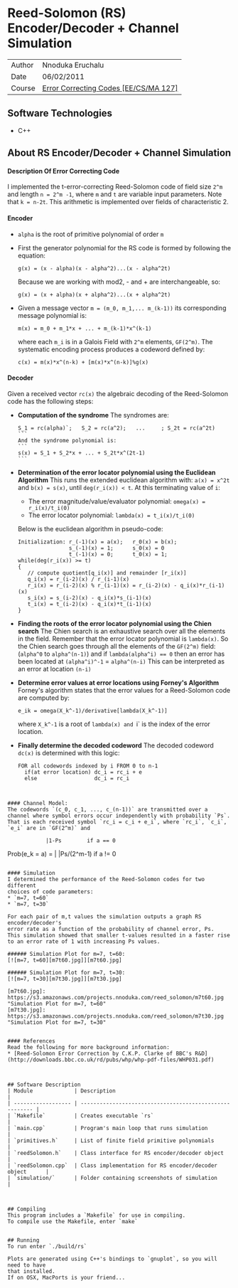 # Reed-Solomon (RS) Encoder/Decoder + Channel Simulation

|         |                                                        |
| ------- | ------------------------------------------------------ |
| Author  | Nnoduka Eruchalu                                       |
| Date    | 06/02/2011                                             |
| Course  | [Error Correcting Codes [EE/CS/MA 127]](http://www.its.caltech.edu/~tho/) |


## Software Technologies
* C++


## About RS Encoder/Decoder + Channel Simulation
#### Description Of Error Correcting Code
I implemented the t-error-correcting Reed-Solomon code of field size `2^m` and
length `n = 2^m -1`, where `m` and `t` are variable input parameters. Note that `k = n-2t`.
This arithmetic is implemented over fields of characteristic 2.


#### Encoder
* `alpha` is the root of primitive polynomial of order `m`
* First the generator polynomial for the RS code is formed by following the equation:
  
  ```  
  g(x) = (x - alpha)(x - alpha^2)...(x - alpha^2t)
  ```
  Because we are working with mod2, - and + are interchangeable, so:
  ```  
  g(x) = (x + alpha)(x + alpha^2)...(x + alpha^2t)
  ```

* Given a message vector `m = (m_0, m_1,... m_(k-1))` its corresponding message
polynomial is: 
  
  ```
  m(x) = m_0 + m_1*x + ... + m_(k-1)*x^(k-1)
  ```
  where each `m_i` is in a Galois Field with `2^m` elements, `GF(2^m)`.
  The systematic encoding process produces a codeword defined by:
  ```
  c(x) = m(x)*x^(n-k) + [m(x)*x^(n-k)]%g(x)
  ```


#### Decoder
Given a received vector `rc(x)` the algebraic decoding of the Reed-Solomon code
has the following steps:
* **Computation of the syndrome**
  The syndromes are:
  
  ````
  S_1 = rc(alpha)`;   S_2 = rc(a^2);   ...     ; S_2t = rc(a^2t)
  ```
  And the syndrome polynomial is:
  ```
  s(x) = S_1 + S_2*x + ... + S_2t*x^(2t-1)
  ```
  
* **Determination of the error locator polynomial using the Euclidean Algorithm** 
  This runs the extended euclidean algorithm with: 
  `a(x) = x^2t` and `b(x) = s(x)`, until `deg(r_i(x)) < t`.
  At this terminating value of `i`:
  * The error magnitude/value/evaluator polynomial: `omega(x) = r_i(x)/t_i(0)` 
  * The error locator polynomial: `lambda(x) = t_i(x)/t_i(0)`
  
  Below is the euclidean algorithm in pseudo-code:
  ```
  Initialization: r_(-1)(x) = a(x);   r_0(x) = b(x); 
                  s_(-1)(x) = 1;      s_0(x) = 0
                  t_(-1)(x) = 0;      t_0(x) = 1;
  while(deg(r_i(x)) >= t)
  {
     // compute quotient[q_i(x)] and remainder [r_i(x)]
     q_i(x) = r_(i-2)(x) / r_(i-1)(x)    
     r_i(x) = r_(i-2)(x) % r_(i-1)(x) = r_(i-2)(x) - q_i(x)*r_(i-1)(x)
     s_i(x) = s_(i-2)(x) - q_i(x)*s_(i-1)(x) 
     t_i(x) = t_(i-2)(x) - q_i(x)*t_(i-1)(x) 
  }
  ```

* **Finding the roots of the error locator polynomial using the Chien search**
  The Chien search is an exhaustive search over all the elements in the field.
  Remember that the error locator polynomial is `lambda(x)`.
  So the Chien search goes through all the elements of the `GF(2^m)` field: (`alpha^0` to `alpha^(n-1)`) and if `lambda(alpha^i) == 0` then an error has been located at `(alpha^i)^-1` = `alpha^(n-i)`
  This can be interpreted as an error at location `(n-i)`

* **Determine error values at error locations using Forney's Algorithm**
  Forney's algorithm states that the error values for a Reed-Solomon code are computed by:
  ```
  e_ik = omega(X_k^-1)/derivative[lambda(X_k^-1)] 
  ```
  where `X_k^-1` is a root of `lambda(x) and `i` is the index of the error location.

* **Finally determine the decoded codeword**
  The decoded codeword `dc(x)` is determined with this logic:
  ```
  FOR all codewords indexed by i FROM 0 to n-1
    if(at error location) dc_i = rc_i + e
    else                  dc_i = rc_i
 ```


#### Channel Model:
The codewords `(c_0, c_1, ..., c_(n-1))` are transmitted over a channel where symbol errors occur independently with probability `Ps`. 
That is each received symbol `rc_i = c_i + e_i`, where `rc_i`, `c_i`, `e_i` are in `GF(2^m)` and
```
                |1-Ps        if a == 0
Prob(e_k = a) = |
                |Ps/(2^m-1)  if a != 0
```

#### Simulation
I determined the performance of the Reed-Solomon codes for two different
choices of code parameters: 
* `m=7, t=60`
* `m=7, t=30`

For each pair of m,t values the simulation outputs a graph RS encoder/decoder's
error rate as a function of the probability of channel error, Ps.
This simulation showed that smaller t-values resulted in a faster rise to an error rate of 1 with increasing Ps values.

###### Simulation Plot for m=7, t=60:
[![m=7, t=60][m7t60.jpg]][m7t60.jpg]

###### Simulation Plot for m=7, t=30:
[![m=7, t=30][m7t30.jpg]][m7t30.jpg]

[m7t60.jpg]: https://s3.amazonaws.com/projects.nnoduka.com/reed_solomon/m7t60.jpg "Simulation Plot for m=7, t=60"
[m7t30.jpg]: https://s3.amazonaws.com/projects.nnoduka.com/reed_solomon/m7t30.jpg "Simulation Plot for m=7, t=30"


#### References
Read the following for more background information:
* [Reed-Solomon Error Correction by C.K.P. Clarke of BBC's R&D](http://downloads.bbc.co.uk/rd/pubs/whp/whp-pdf-files/WHP031.pdf)



## Software Description
| Module             | Description                                             |
| ------------------ | ------------------------------------------------------- |
| `Makefile`         | Creates executable `rs`                                 |
| `main.cpp`         | Program's main loop that runs simulation                |
| `primitives.h`     | List of finite field primitive polynomials              |
| `reedSolomon.h`    | Class interface for RS encoder/decoder object           |
| `reedSolomon.cpp`  | Class implementation for RS encoder/decoder object      |
| `simulation/`      | Folder containing screenshots of simulation             |



## Compiling
This program includes a `Makefile` for use in compiling.
To compile use the Makefile, enter `make`


## Running
To run enter `./build/rs`

Plots are generated using C++'s bindings to `gnuplot`, so you will need to have
that installed.
If on OSX, MacPorts is your friend...

